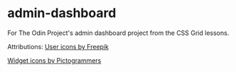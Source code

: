 # admin-dashboard
For The Odin Project's admin dashboard project from the CSS Grid lessons.

Attributions:
<a href="https://www.freepik.com/icons/user/2#uuid=9a23929a-4c37-4d40-8f47-fc7903ba2579">User icons by Freepik</a>

<a href="https://pictogrammers.com/docs/general/license">Widget icons by Pictogrammers</a>
